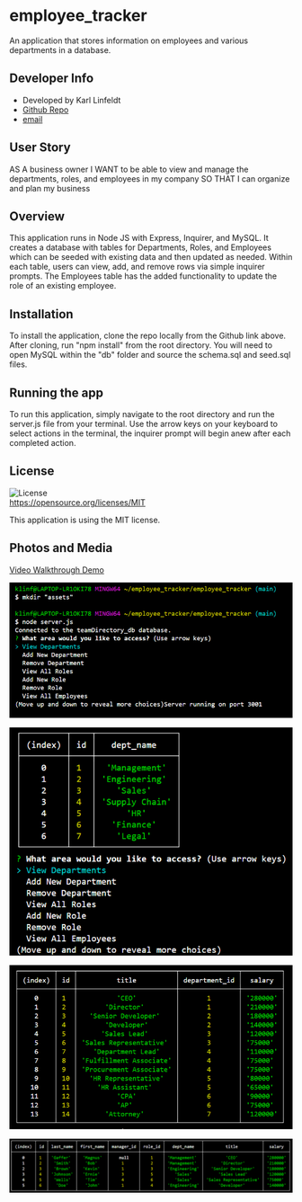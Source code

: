# employee_tracker
An application that stores information on employees and various departments in a database.

## Developer Info  
- Developed by Karl Linfeldt  
- [Github Repo](https://github.com/KarlOL82/employee_tracker)  
- [email](klinfeldt@gmail.com)  

## User Story  
AS A business owner
I WANT to be able to view and manage the departments, roles, and employees in my company
SO THAT I can organize and plan my business  

## Overview
This application runs in Node JS with Express, Inquirer, and MySQL. It creates a database with tables for Departments, Roles, and Employees which can be seeded with existing data and then updated as needed. Within each table, users can view, add, and remove rows via simple inquirer prompts. The Employees table has the added functionality to update the role of an existing employee.  

## Installation  
To install the application, clone the repo locally from the Github link above. After cloning, run "npm install" from the root directory. You will need to open MySQL within the "db" folder and source the schema.sql and seed.sql files.  

## Running the app  
To run this application, simply navigate to the root directory and run the server.js file from your terminal. Use the arrow keys on your keyboard to select actions in the terminal, the inquirer prompt will begin anew after each completed action.  

## License
  ![License](https://img.shields.io/badge/license-MIT-green.svg)  
  https://opensource.org/licenses/MIT  

  This application is using the MIT license.  

## Photos and Media  
[Video Walkthrough Demo](https://www.youtube.com/watch?v=z3zrnxyoKpA) 

![Main Menu](./assets/mainMenu.png "Main Menu")  

![Department Table](./assets/deptTable.png "Department Table")  

![Roles Table](./assets/rolesTable.png "Roles Table")  

![Employee Table](./assets/employee%20table.png "Employee Table")  








